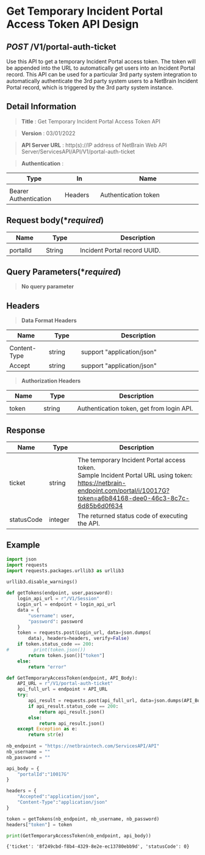 
# Get Temporary Incident Portal Access Token API Design

## ***POST*** /V1/portal-auth-ticket
Use this API to get a temporary Incident Portal access token.
The token will be appended into the URL to automatically get users into an Incident Portal record.
This API can be used for a particular 3rd party system integration to automatically authenticate the 3rd party system users to a NetBrain Incident Portal record, which is triggered by the 3rd party system instance.

## Detail Information

> **Title** : Get Temporary Incident Portal Access Token API

> **Version** : 03/01/2022

> **API Server URL** : http(s)://IP address of NetBrain Web API Server/ServicesAPI/API/V1/portal-auth-ticket

> **Authentication** : 

|**Type**|**In**|**Name**|
|------|------|------|
|<img width=100/>|<img width=100/>|<img width=500/>|
|Bearer Authentication| Headers | Authentication token | 

## Request body(****required***)

|**Name**|**Type**|**Description**|
|------|------|------|
|<img width=100/>|<img width=100/>|<img width=500/>|
| portalId | String | Incident Portal record UUID. |


## Query Parameters(****required***)

> **No query parameter**

## Headers

> **Data Format Headers**

|**Name**|**Type**|**Description**|
|------|------|------|
|<img width=100/>|<img width=100/>|<img width=500/>|
| Content-Type | string  | support "application/json" |
| Accept | string  | support "application/json" |

> **Authorization Headers**

|**Name**|**Type**|**Description**|
|------|------|------|
|<img width=100/>|<img width=100/>|<img width=500/>|
| token | string  | Authentication token, get from login API. |

## Response

|**Name**|**Type**|**Description**|
|------|------|------|
|<img width=100/>|<img width=100/>|<img width=500/>|
|ticket| string | The temporary Incident Portal access token.<br> Sample Incident Portal URL using token: <br> https://netbrain-endpoint.com/portal/i/10017G?token=a6b84168-dee0-46c3-8c7c-6d85b6d0f634 |
|statusCode| integer | The returned status code of executing the API.  |

## Example


```python
import json
import requests
import requests.packages.urllib3 as urllib3
 
urllib3.disable_warnings()

def getTokens(endpoint, user,password):
    login_api_url = r"/V1/Session"
    Login_url = endpoint + login_api_url
    data = {
        "username": user,
        "password": password
    }
    token = requests.post(Login_url, data=json.dumps(
        data), headers=headers, verify=False)
    if token.status_code == 200:
#         print(token.json())
        return token.json()["token"]
    else:
        return "error"

def GetTemporaryAccessToken(endpoint, API_Body):
    API_URL = r"/V1/portal-auth-ticket"
    api_full_url = endpoint + API_URL
    try:
        api_result = requests.post(api_full_url, data=json.dumps(API_Body), headers=headers, verify=False)
        if api_result.status_code == 200:
            return api_result.json()
        else:
            return api_result.json()
    except Exception as e:
        return str(e)
    
nb_endpoint = "https://netbraintech.com/ServicesAPI/API"
nb_username = ""
nb_password = ""

api_body = {
    "portalId":"10017G"
}

headers = {
    "Accepted":"application/json",
    "Content-Type":"application/json"
}

token = getTokens(nb_endpoint, nb_username, nb_password)
headers["token"] = token

print(GetTemporaryAccessToken(nb_endpoint, api_body))
```

    {'ticket': '8f249cbd-f8b4-4329-8e2e-ec13780ebb9d', 'statusCode': 0}
    
